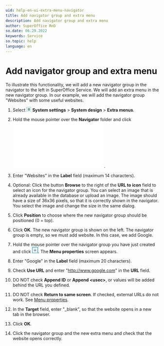```yaml
---
uid: help-en-ui-extra-menu-navigator
title: Add navigator group and extra menu
description: Add navigator group and extra menu
author: SuperOffice RnD
so.date: 06.29.2022
keywords: Service
so.topic: help
language: en
---
```


# Add navigator group and extra menu

To illustrate this functionality, we will add a new navigator group in the navigator to the left in SuperOffice Service. We will add an extra menu in the new navigator group. In our example, we will add the navigator group "Websites" with some useful websites.

1. Select ![icon][img2] **System settings** > **System design** > **Extra menus**.

2. Hold the mouse pointer over the **Navigator** folder and click ![icon][1].

3. Enter "Websites" in the **Label** field (maximum 14 characters).

4. Optional: Click the button **Browse** to the right of the **URL to icon** field to select an icon for the navigator group. You can select an image that is already available in the database or upload an image. The image should have a size of 36x36 pixels, so that it is correctly shown in the navigator. You select the image and change the size in the same dialog.

5. Click **Position** to choose where the new navigator group should be positioned (0 = top).

6. Click **OK**. The new navigator group is shown on the left. The navigator group is empty, so we must add website. In this case, we add Google.

7. Hold the mouse pointer over the navigator group you have just created and click ![icon][img1]. The **Menu properties** screen appears.

8. Enter "Google" in the **Label** field (maximum 20 characters).

9. Check **Use URL** and enter "http://www.google.com" in the **URL** field.

10. DO NOT check **Append ID** or **Append &lt;usec&gt;**, or values will be added behind the URL you defined.

11. DO NOT check **Return to same screen**. If checked, external URLs do not work. See [Menu properties][1].

12. In the **Target** field, enter "\_blank", so that the website opens in a new tab in the browser.

13. Click **OK**.

14. Click the navigator group and the new extra menu and check that the website opens correctly.

<!-- Referenced links -->
[1]: properties.md

<!-- Referenced images -->
[img1]: ../../../../../media/icons/btn-add.png
[img2]: ../../../../../media/icons/settings-small.png
